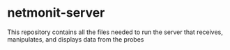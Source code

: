 # netmonit-server
This repository contains all the files needed to run the server that receives, manipulates, and displays data from the probes
